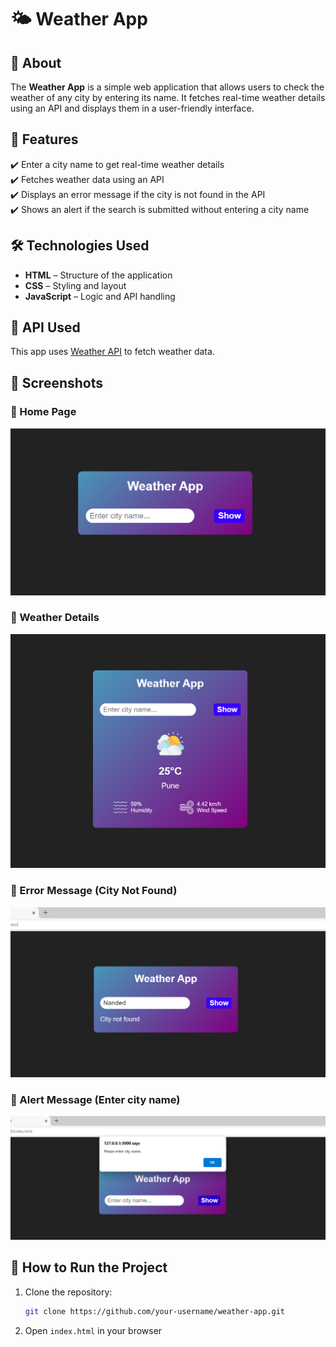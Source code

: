 # 🌤 Weather App

## 📌 About  
The **Weather App** is a simple web application that allows users to check the weather of any city by entering its name. It fetches real-time weather details using an API and displays them in a user-friendly interface.

## 🚀 Features  
✔️ Enter a city name to get real-time weather details  
✔️ Fetches weather data using an API  
✔️ Displays an error message if the city is not found in the API  
✔️ Shows an alert if the search is submitted without entering a city name  

## 🛠 Technologies Used  
- **HTML** – Structure of the application  
- **CSS** – Styling and layout  
- **JavaScript** – Logic and API handling  

## 🔗 API Used  
This app uses [Weather API](https://api.openweathermap.org/data/2.5/weather?units=metric&q={cityName}&appid=${apiKey}) to fetch weather data.  

## 📸 Screenshots  
### 🌟 Home Page
![Home Page](images/home-page.png)  

### 🌟 Weather Details
![Weather Details](images/weather-details.png)  

### 🌟 Error Message (City Not Found)
![Error Message](images/error-message.png)  

### 🌟 Alert Message (Enter city name)
![Error Message](images/alert-message.png)
 

## 🚀 How to Run the Project  
1. Clone the repository:  
   ```bash
   git clone https://github.com/your-username/weather-app.git
   ```
2. Open `index.html` in your browser  
